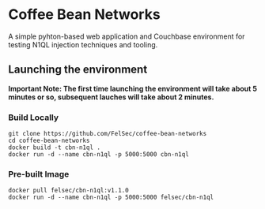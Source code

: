 # Coffee Bean Networks

A simple pyhton-based web application and Couchbase environment for testing N1QL injection techniques and tooling.

## Launching the environment

**Important Note: The first time launching the environment will take about 5 minutes or so, subsequent lauches will take about 2 minutes.**

### Build Locally

```
git clone https://github.com/FelSec/coffee-bean-networks
cd coffee-bean-networks
docker build -t cbn-n1ql .
docker run -d --name cbn-n1ql -p 5000:5000 cbn-n1ql
```

### Pre-built Image

```
docker pull felsec/cbn-n1ql:v1.1.0
docker run -d --name cbn-n1ql -p 5000:5000 felsec/cbn-n1ql
```
